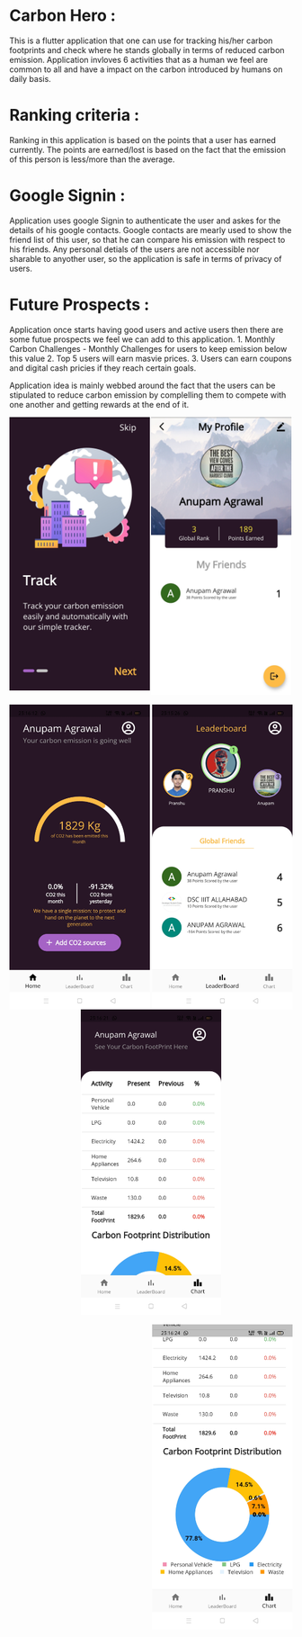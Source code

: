 # Carbon Hero :

This is a flutter application that one can use for tracking his/her carbon footprints and check where he stands globally in terms of reduced carbon emission. Application invloves 6 activities that as a human we feel are common to all and have a impact on the carbon introduced by humans on daily basis. 

# Ranking criteria :
Ranking in this application is based on the points that a user has earned currently. The points are earned/lost is based on the fact that the emission of this person is less/more than the average.

# Google Signin :
Application uses google Signin to authenticate the user and askes for the details of his google contacts. Google contacts are mearly used to show the friend list of this user, so that he can compare his emission with respect to his friends. Any personal detials of the users are not accessible nor sharable to anyother user, so the application is safe in terms of privacy of users.

# Future Prospects :
Application once starts having good users and active users then there are some futue prospects we feel we can add to this application.
    1. Monthly Carbon Challenges - Monthly Challenges for users to keep emission below this value
    2. Top 5 users will earn masvie prices.
    3. Users can earn coupons and digital cash pricies if they reach certain goals.

Application idea is mainly webbed around the fact that the users can be stipulated to reduce carbon emission by complelling them to compete with one another and getting rewards at the end of it.

<span>
<img src="images/IMG_20210331_084224.jpg" width="250" align="left" >
<p align="center"><img src="images/IMG_20210331_084352.jpg" width="250" ></p>
<img src="images/Screenshot_2021-03-30-23-15-27-07_10c3fb83ac27ce01371a40592e537077.jpg" width="250" align="right" >
</span>
<span>
<img src="images/Screenshot_2021-03-30-23-16-13-16_10c3fb83ac27ce01371a40592e537077.jpg" width="250" align="left" >
<p align="center"><img src="images/Screenshot_2021-03-30-23-16-22-19_10c3fb83ac27ce01371a40592e537077.jpg" width="250" ></p>
<img src="images/Screenshot_2021-03-30-23-16-24-42_10c3fb83ac27ce01371a40592e537077.jpg" width="250" align="right" >
</span>
